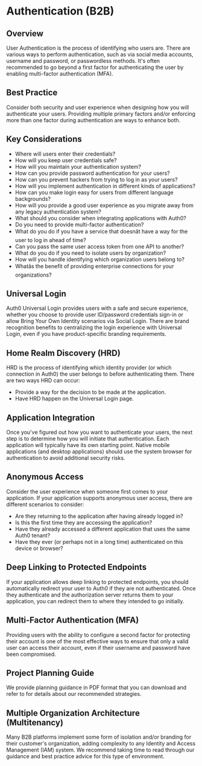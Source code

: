 # Authentication (B2B)

## Overview

User Authentication is the process of identifying who users are. There are various ways to perform authentication, such as via social media accounts, username and password, or passwordless methods. It's often recommended to go beyond a first factor for authenticating the user by enabling multi-factor authentication (MFA).

## Best Practice

Consider both security and user experience when designing how you will authenticate your users. Providing multiple primary factors and/or enforcing more than one factor during authentication are ways to enhance both.

## Key Considerations

- Where will users enter their credentials?
- How will you keep user credentials safe?
- How will you maintain your authentication system?
- How can you provide password authentication for your users?
- How can you prevent hackers from trying to log in as your users?
- How will you implement authentication in different kinds of applications?
- How can you make login easy for users from different language backgrounds?
- How will you provide a good user experience as you migrate away from any legacy authentication system?
- What should you consider when integrating applications with Auth0?
- Do you need to provide multi-factor authentication?
- What do you do if you have a service that doesnât have a way for the user to log in ahead of time?
- Can you pass the same user access token from one API to another?
- What do you do if you need to isolate users by organization?
- How will you handle identifying which organization users belong to?
- Whatâs the benefit of providing enterprise connections for your organizations?
## Universal Login

Auth0 Universal Login provides users with a safe and secure experience, whether you choose to provide user ID/password credentials sign-in or allow Bring Your Own Identity scenarios via Social Login. There are brand recognition benefits to centralizing the login experience with Universal Login, even if you have product-specific branding requirements.

## Home Realm Discovery (HRD)

HRD is the process of identifying which identity provider (or which connection in Auth0) the user belongs to before authenticating them. There are two ways HRD can occur:

- Provide a way for the decision to be made at the application.
- Have HRD happen on the Universal Login page.
## Application Integration

Once you've figured out how you want to authenticate your users, the next step is to determine how you will initiate that authentication. Each application will typically have its own starting point. Native mobile applications (and desktop applications) should use the system browser for authentication to avoid additional security risks.

## Anonymous Access

Consider the user experience when someone first comes to your application. If your application supports anonymous user access, there are different scenarios to consider:

- Are they returning to the application after having already logged in?
- Is this the first time they are accessing the application?
- Have they already accessed a different application that uses the same Auth0 tenant?
- Have they ever (or perhaps not in a long time) authenticated on this device or browser?
## Deep Linking to Protected Endpoints

If your application allows deep linking to protected endpoints, you should automatically redirect your user to Auth0 if they are not authenticated. Once they authenticate and the authorization server returns them to your application, you can redirect them to where they intended to go initially.

## Multi-Factor Authentication (MFA)

Providing users with the ability to configure a second factor for protecting their account is one of the most effective ways to ensure that only a valid user can access their account, even if their username and password have been compromised.

## Project Planning Guide

We provide planning guidance in PDF format that you can download and refer to for details about our recommended strategies.

## Multiple Organization Architecture (Multitenancy)

Many B2B platforms implement some form of isolation and/or branding for their customer's organization, adding complexity to any Identity and Access Management (IAM) system. We recommend taking time to read through our guidance and best practice advice for this type of environment.
